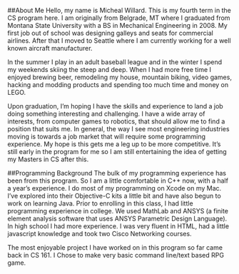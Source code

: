 ##About Me
Hello, my name is Micheal Willard. This is my fourth term in the CS program here. I am originally from Belgrade, MT where I graduated from Montana State University with a BS in Mechanical Engineering in 2008. My first job out of school was designing galleys and seats for commercial airlines.  After that I moved to Seattle where I am currently working for a well known aircraft manufacturer.

In the summer I play in an adult baseball league and in the winter I spend my weekends skiing the steep and deep. When I had more free time I enjoyed brewing beer, remodeling my house, mountain biking, video games, hacking and modding products and spending too much time and money on LEGO.

Upon graduation, I’m hoping I have the skills and experience to land a job doing something interesting and challenging. I have a wide array of interests, from computer games to robotics, that should allow me to find a position that suits me. In general, the way I see most engineering industries moving is towards a job market that will require some programming experience. My hope is this gets me a leg up to be more competitive. It’s still early in the program for me so I am still entertaining the idea of getting my Masters in CS after this.

##Programming Background
The bulk of my programming experience has been from this program. So I am a little comfortable in C++ now, with a half a year’s experience. I do most of my programming on Xcode on my Mac. I’ve explored into their Objective-C kits a little bit and have also begun to work on learning Java. Prior to enrolling in this class, I had little programming experience in college. We used MathLab and ANSYS (a finite element analysis software that uses ANSYS Parametric Design Language). In high school I had more experience. I was very fluent in HTML, had a little javascript knowledge and took two Cisco Networking courses. 

The most enjoyable project I have worked on in this program so far came back in CS 161.  I Chose to make very basic command line/text based RPG game.
